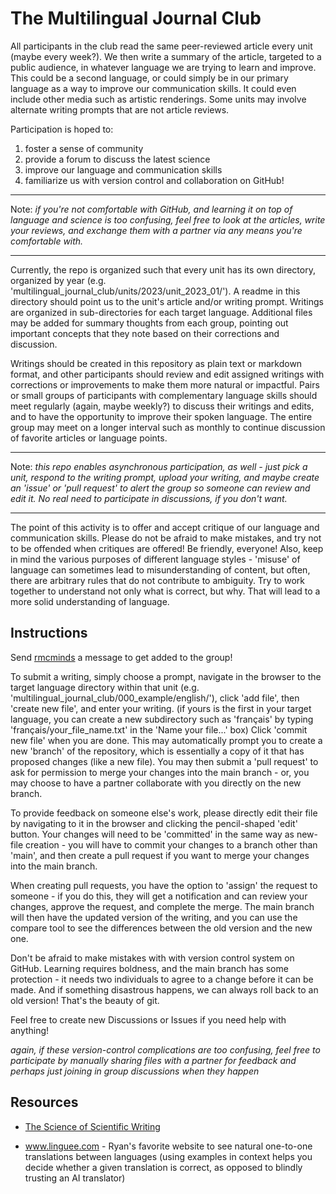 # The Multilingual Journal Club

All participants in the club read the same peer-reviewed article every unit (maybe every week?). We then write a summary of the article, targeted to a public audience, in whatever language we are trying to learn and improve. This could be a second language, or could simply be in our primary language as a way to improve our communication skills. It could even include other media such as artistic renderings. Some units may involve alternate writing prompts that are not article reviews.

Participation is hoped to:
1) foster a sense of community
2) provide a forum to discuss the latest science
3) improve our language and communication skills
4) familiarize us with version control and collaboration on GitHub!
____

Note: _if you're not comfortable with GitHub, and learning it on top of language and science is too confusing, feel free to look at the articles, write your reviews, and exchange them with a partner via any means you're comfortable with._
____

Currently, the repo is organized such that every unit has its own directory, organized by year (e.g. 'multilingual_journal_club/units/2023/unit_2023_01/'). A readme in this directory should point us to the unit's article and/or writing prompt. Writings are organized in sub-directories for each target language. Additional files may be added for summary thoughts from each group, pointing out important concepts that they note based on their corrections and discussion.

Writings should be created in this repository as plain text or markdown format, and other participants should review and edit assigned writings with corrections or improvements to make them more natural or impactful. Pairs or small groups of participants with complementary language skills should meet regularly (again, maybe weekly?) to discuss their writings and edits, and to have the opportunity to improve their spoken language. The entire group may meet on a longer interval such as monthly to continue discussion of favorite articles or language points. 
____

Note: _this repo enables asynchronous participation, as well - just pick a unit, respond to the writing prompt, upload your writing, and maybe create an 'issue' or 'pull request' to alert the group so someone can review and edit it. No real need to participate in discussions, if you don't want._
____

The point of this activity is to offer and accept critique of our language and communication skills. Please do not be afraid to make mistakes, and try not to be offended when critiques are offered! Be friendly, everyone! Also, keep in mind the various purposes of different language styles - 'misuse' of language can sometimes lead to misunderstanding of content, but often, there are arbitrary rules that do not contribute to ambiguity. Try to work together to understand not only what is correct, but why. That will lead to a more solid understanding of language.

## Instructions
Send [rmcminds](https://github.com/rmcminds) a message to get added to the group! 

To submit a writing, simply choose a prompt, navigate in the browser to the target language directory within that unit (e.g. 'multilingual_journal_club/000_example/english/'), click 'add file', then 'create new file', and enter your writing. (if yours is the first in your target language, you can create a new subdirectory such as 'français' by typing 'français/your_file_name.txt' in the 'Name your file...' box) Click 'commit new file' when you are done. This may automatically prompt you to create a new 'branch' of the repository, which is essentially a copy of it that has proposed changes (like a new file). You may then submit a 'pull request' to ask for permission to merge your changes into the main branch - or, you may choose to have a partner collaborate with you directly on the new branch.

To provide feedback on someone else's work, please directly edit their file by navigating to it in the browser and clicking the pencil-shaped 'edit' button. Your changes will need to be 'committed' in the same way as new-file creation - you will have to commit your changes to a branch other than 'main', and then create a pull request if you want to merge your changes into the main branch.

When creating pull requests, you have the option to 'assign' the request to someone - if you do this, they will get a notification and can review your changes, approve the request, and complete the merge. The main branch will then have the updated version of the writing, and you can use the compare tool to see the differences between the old version and the new one.

Don't be afraid to make mistakes with with version control system on GitHub. Learning requires boldness, and the main branch has some protection - it needs two individuals to agree to a change before it can be made. And if something disastrous happens, we can always roll back to an old version! That's the beauty of git.

Feel free to create new Discussions or Issues if you need help with anything!

_again, if these version-control complications are too confusing, feel free to participate by manually sharing files with a partner for feedback and perhaps just joining in group discussions when they happen_

## Resources
- [The Science of Scientific Writing](https://www.americanscientist.org/blog/the-long-view/the-science-of-scientific-writing)

- www.linguee.com - Ryan's favorite website to see natural one-to-one translations between languages (using examples in context helps you decide whether a given translation is correct, as opposed to blindly trusting an AI translator)
